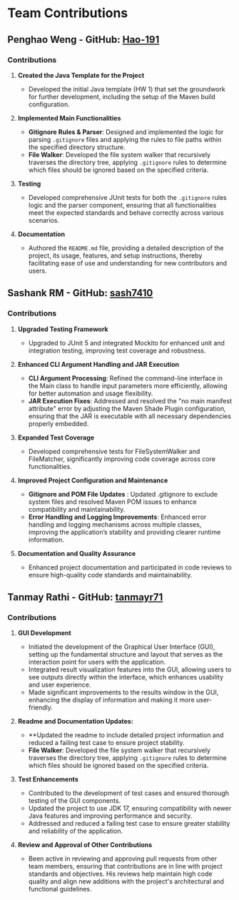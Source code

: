 # Team Contributions

## Penghao Weng - GitHub: [Hao-191](https://github.com/Hao-191)

### Contributions

1. **Created the Java Template for the Project**
   - Developed the initial Java template (HW 1) that set the groundwork for further development, including the setup of the Maven build configuration.

2. **Implemented Main Functionalities**
   - **Gitignore Rules & Parser**: Designed and implemented the logic for parsing `.gitignore` files and applying the rules to file paths within the specified directory structure.
   - **File Walker**: Developed the file system walker that recursively traverses the directory tree, applying `.gitignore` rules to determine which files should be ignored based on the specified criteria.

3. **Testing**
   - Developed comprehensive JUnit tests for both the `.gitignore` rules logic and the parser component, ensuring that all functionalities meet the expected standards and behave correctly across various scenarios.

4. **Documentation**
   - Authored the `README.md` file, providing a detailed description of the project, its usage, features, and setup instructions, thereby facilitating ease of use and understanding for new contributors and users.

## Sashank RM - GitHub: [sash7410](https://github.com/sash7410)

### Contributions

1. **Upgraded Testing Framework**
   - Upgraded to JUnit 5 and integrated Mockito for enhanced unit and integration testing, improving test coverage and robustness.

2. **Enhanced CLI Argument Handling and JAR Execution**
   - **CLI Argument Processing**: Refined the command-line interface in the Main class to handle input parameters more efficiently, allowing for better automation and usage flexibility.
   - **JAR Execution Fixes**: Addressed and resolved the "no main manifest attribute" error by adjusting the Maven Shade Plugin configuration, ensuring that the JAR is executable with all necessary dependencies properly embedded.

3. **Expanded Test Coverage**
   - Developed comprehensive tests for FileSystemWalker and FileMatcher, significantly improving code coverage across core functionalities.

4. **Improved Project Configuration and Maintenance**
   - **Gitignore and POM File Updates** : Updated .gitignore to exclude system files and resolved Maven POM issues to enhance compatibility and maintainability.
   - **Error Handling and Logging Improvements**: Enhanced error handling and logging mechanisms across multiple classes, improving the application’s stability and providing clearer runtime information.

6. **Documentation and Quality Assurance**
   - Enhanced project documentation and participated in code reviews to ensure high-quality code standards and maintainability.

## Tanmay Rathi - GitHub: [tanmayr71](https://github.com/tanmayr71)

### Contributions

1. **GUI Development**
   - Initiated the development of the Graphical User Interface (GUI), setting up the fundamental structure and layout that serves as the interaction point for users with the application.
   - Integrated result visualization features into the GUI, allowing users to see outputs directly within the interface, which enhances usability and user experience.
   - Made significant improvements to the results window in the GUI, enhancing the display of information and making it more user-friendly.

2. **Readme and Documentation Updates:**
   - **Updated the readme to include detailed project information and reduced a failing test case to ensure project stability.
   - **File Walker**: Developed the file system walker that recursively traverses the directory tree, applying `.gitignore` rules to determine which files should be ignored based on the specified criteria.

3. **Test Enhancements**
   - Contributed to the development of test cases and ensured thorough testing of the GUI components.
   - Updated the project to use JDK 17, ensuring compatibility with newer Java features and improving performance and security.
   - Addressed and reduced a failing test case to ensure greater stability and reliability of the application.

4. **Review and Approval of Other Contributions**
   - Been active in reviewing and approving pull requests from other team members, ensuring that contributions are in line with project standards and objectives. His reviews help maintain high code quality and align new additions with the project's architectural and functional guidelines.
